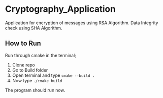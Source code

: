 # Cryptography_Application
Application for encryption of messages using RSA Algorithm.
Data Integrity check using SHA Algorithm.

## How to Run
Run through cmake in the terminal;

1. Clone repo
2. Go to Build folder
3. Open terminal and type ``` cmake --build . ```
4. Now type ``` ./cmake_build ```

The program should run now.
